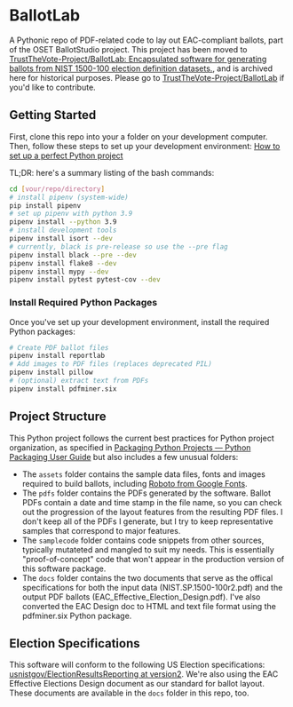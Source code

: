 # BallotLab

A Pythonic repo of PDF-related code to lay out EAC-compliant ballots, part of the OSET BallotStudio project. This project has been moved to [TrustTheVote-Project/BallotLab: Encapsulated software for generating ballots from NIST 1500-100 election definition datasets.](https://github.com/TrustTheVote-Project/BallotLab), and is archived here for historical purposes. Please go to [TrustTheVote-Project/BallotLab](https://github.com/TrustTheVote-Project/BallotLab) if you'd like to contribute.

## Getting Started

First, clone this repo into your a folder on your development computer. Then, follow these steps to set up your development environment: [How to set up a perfect Python project](https://sourcery.ai/blog/python-best-practices/)

TL;DR: here's a summary listing of the bash commands:

```bash
cd [vour/repo/directory]
# install pipenv (system-wide)
pip install pipenv
# set up pipenv with python 3.9
pipenv install --python 3.9
# install development tools
pipenv install isort --dev
# currently, black is pre-release so use the --pre flag
pipenv install black --pre --dev  
pipenv install flake8 --dev
pipenv install mypy --dev
pipenv install pytest pytest-cov --dev
```

### Install Required Python Packages

Once you've set up your development environment, install the required Python packages:

```bash
# Create PDF ballot files
pipenv install reportlab
# Add images to PDF files (replaces deprecated PIL)
pipenv install pillow
# (optional) extract text from PDFs
pipenv install pdfminer.six
```

## Project Structure

This Python project follows the current best practices for Python project organization, as specified in [Packaging Python Projects — Python Packaging User Guide](https://packaging.python.org/tutorials/packaging-projects/) but also includes a few unusual folders:

* The `assets` folder contains the sample data files, fonts and images required to build ballots, including [Roboto from Google Fonts](https://fonts.google.com/specimen/Roboto).
* The `pdfs` folder contains the PDFs generated by the software. Ballot PDFs contain a date and time stamp in the file name, so you can check out the progression of the layout features from the resulting PDF files. I don't keep all of the PDFs I generate, but I try to keep representative samples that correspond to major features.
* The `samplecode` folder contains code snippets from other sources, typically mutateted and mangled to suit my needs. This is essentially "proof-of-concept" code that won't appear in the production version of this software package.
* The `docs` folder contains the two documents that serve as the offical specifications for both the input data (NIST.SP.1500-100r2.pdf) and the output PDF ballots (EAC_Effective_Election_Design.pdf). I've also converted the EAC Design doc to HTML and text file format using the pdfminer.six Python package.

## Election Specifications

This software will conform to the following US Election specifications: [usnistgov/ElectionResultsReporting at version2](https://github.com/usnistgov/ElectionResultsReporting/tree/version2). We're also using the EAC Effective Elections Design document as our standard for ballot layout. These documents are available in the `docs` folder in this repo, too.
